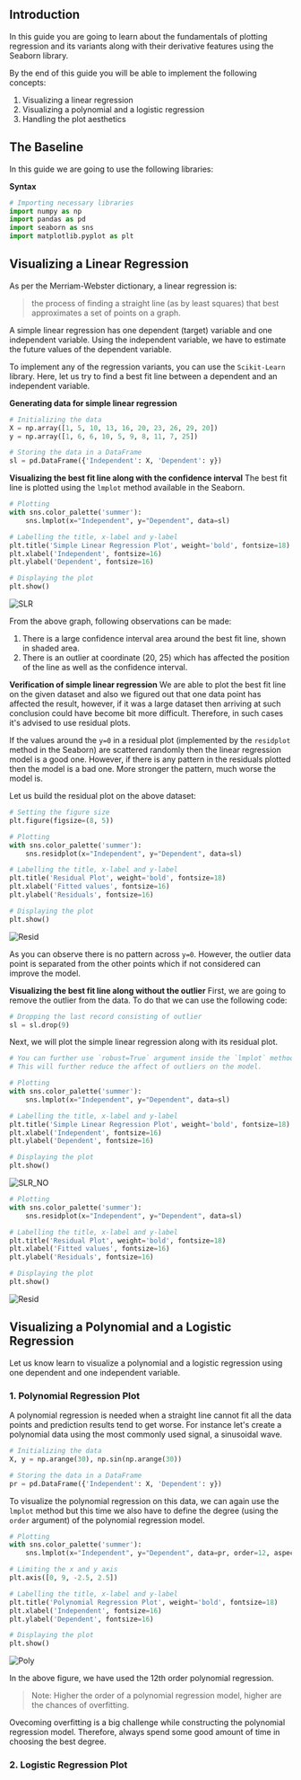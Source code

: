 ## Introduction
In this guide you are going to learn about the fundamentals of plotting regression and its variants along with their derivative features using the Seaborn library.

By the end of this guide you will be able to implement the following concepts:
1. Visualizing a linear regression
2. Visualizing a polynomial and a logistic regression 
3. Handling the plot aesthetics

## The Baseline
In this guide we are going to use the following libraries:

**Syntax**


```python
# Importing necessary libraries
import numpy as np
import pandas as pd
import seaborn as sns
import matplotlib.pyplot as plt
```

## Visualizing a Linear Regression
As per the Merriam-Webster dictionary, a linear regression is:

> the process of finding a straight line (as by least squares) that best approximates a set of points on a graph.

A simple linear regression has one dependent (target) variable and one independent variable. Using the independent variable, we have to estimate the future values of the dependent variable. 

To implement any of the regression variants, you can use the `Scikit-Learn` library. Here, let us try to find a best fit line between a dependent and an independent variable.

**Generating data for simple linear regression**


```python
# Initializing the data
X = np.array([1, 5, 10, 13, 16, 20, 23, 26, 29, 20])
y = np.array([1, 6, 6, 10, 5, 9, 8, 11, 7, 25])

# Storing the data in a DataFrame
sl = pd.DataFrame({'Independent': X, 'Dependent': y})
```

**Visualizing the best fit line along with the confidence interval**
The best fit line is plotted using the `lmplot` method available in the Seaborn.

```python
# Plotting
with sns.color_palette('summer'):
    sns.lmplot(x="Independent", y="Dependent", data=sl)

# Labelling the title, x-label and y-label
plt.title('Simple Linear Regression Plot', weight='bold', fontsize=18)
plt.xlabel('Independent', fontsize=16)
plt.ylabel('Dependent', fontsize=16)

# Displaying the plot
plt.show()
```

![SLR](https://i.imgur.com/KsjszlE.png)

From the above graph, following observations can be made:
1. There is a large confidence interval area around the best fit line, shown in shaded area.
2. There is an outlier at coordinate (20, 25) which has affected the position of the line as well as the confidence interval.

**Verification of simple linear regression**
We are able to plot the best fit line on the given dataset and also we figured out that one data point has affected the result, however, if it was a large dataset then arriving at such conclusion could have become bit more difficult. Therefore, in such cases it's advised to use residual plots.

If the values around the `y=0` in a residual plot (implemented by the `residplot` method in the Seaborn) are scattered randomly then the linear regression model is a good one. However, if there is any pattern in the residuals plotted then the model is a bad one. More stronger the pattern, much worse the model is.

Let us build the residual plot on the above dataset:


```python
# Setting the figure size
plt.figure(figsize=(8, 5))

# Plotting
with sns.color_palette('summer'):
    sns.residplot(x="Independent", y="Dependent", data=sl)

# Labelling the title, x-label and y-label
plt.title('Residual Plot', weight='bold', fontsize=18)
plt.xlabel('Fitted values', fontsize=16)
plt.ylabel('Residuals', fontsize=16)

# Displaying the plot
plt.show()
```

![Resid](https://i.imgur.com/cLkPgsT.png)

As you can observe there is no pattern across `y=0`. However, the outlier data point is separated from the other points which if not considered can improve the model.

**Visualizing the best fit line along without the outlier**
First, we are going to remove the outlier from the data. To do that we can use the following code:


```python
# Dropping the last record consisting of outlier
sl = sl.drop(9)
```

Next, we will plot the simple linear regression along with its residual plot.

```python
# You can further use `robust=True` argument inside the `lmplot` method.
# This will further reduce the affect of outliers on the model.

# Plotting
with sns.color_palette('summer'):
    sns.lmplot(x="Independent", y="Dependent", data=sl)

# Labelling the title, x-label and y-label
plt.title('Simple Linear Regression Plot', weight='bold', fontsize=18)
plt.xlabel('Independent', fontsize=16)
plt.ylabel('Dependent', fontsize=16)

# Displaying the plot
plt.show()
```

![SLR_NO](https://i.imgur.com/zy8Gc4P.png)


```python
# Plotting
with sns.color_palette('summer'):
    sns.residplot(x="Independent", y="Dependent", data=sl)

# Labelling the title, x-label and y-label
plt.title('Residual Plot', weight='bold', fontsize=18)
plt.xlabel('Fitted values', fontsize=16)
plt.ylabel('Residuals', fontsize=16)

# Displaying the plot
plt.show()
```

![Resid](https://i.imgur.com/5TpUyP0.png)

## Visualizing a Polynomial and a Logistic Regression 
Let us know learn to visualize a polynomial and a logistic regression using one dependent and one independent variable.

### 1. Polynomial Regression Plot
A polynomial regression is needed when a straight line cannot fit all the data points and prediction results tend to get worse. 
For instance let's create a polynomial data using the most commonly used signal, a sinusoidal wave.


```python
# Initializing the data
X, y = np.arange(30), np.sin(np.arange(30))

# Storing the data in a DataFrame
pr = pd.DataFrame({'Independent': X, 'Dependent': y})
```

To visualize the polynomial regression on this data, we can again use the `lmplot` method but this time we also have to define the degree (using the `order` argument) of the polynomial regression model.


```python
# Plotting
with sns.color_palette('summer'):
    sns.lmplot(x="Independent", y="Dependent", data=pr, order=12, aspect=2)

# Limiting the x and y axis
plt.axis([0, 9, -2.5, 2.5])

# Labelling the title, x-label and y-label
plt.title('Polynomial Regression Plot', weight='bold', fontsize=18)
plt.xlabel('Independent', fontsize=16)
plt.ylabel('Dependent', fontsize=16)

# Displaying the plot
plt.show()
```

![Poly](https://i.imgur.com/TMtQsvo.png)

In the above figure, we have used the 12th order polynomial regression. 

> Note: Higher the order of a polynomial regression model, higher are the chances of overfitting.

Ovecoming overfitting is a big challenge while constructing the polynomial regression model. Therefore, always spend some good amount of time in choosing the best degree.

### 2. Logistic Regression Plot
